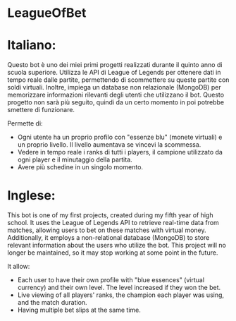 # LeagueOfBet
# Italiano:

Questo bot è uno dei miei primi progetti realizzati durante il quinto anno di scuola superiore. Utilizza le API di League of Legends per ottenere dati in tempo reale dalle partite, permettendo di scommettere su queste partite con soldi virtuali. Inoltre, impiega un database non relazionale (MongoDB) per memorizzare informazioni rilevanti degli utenti che utilizzano il bot. Questo progetto non sarà più seguito, quindi da un certo momento in poi potrebbe smettere di funzionare.

Permette di:
- Ogni utente ha un proprio profilo con "essenze blu" (monete virtuali) e un proprio livello. Il livello aumentava se vincevi la scommessa.
- Vedere in tempo reale i ranks di tutti i players, il campione utilizzato da ogni player e il minutaggio della partita.
- Avere più schedine in un singolo momento.


# Inglese:

This bot is one of my first projects, created during my fifth year of high school. It uses the League of Legends API to retrieve real-time data from matches, allowing users to bet on these matches with virtual money. Additionally, it employs a non-relational database (MongoDB) to store relevant information about the users who utilize the bot. This project will no longer be maintained, so it may stop working at some point in the future.

It allow:
- Each user to have their own profile with "blue essences" (virtual currency) and their own level. The level increased if they won the bet.
- Live viewing of all players' ranks, the champion each player was using, and the match duration.
- Having multiple bet slips at the same time.
